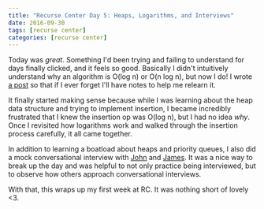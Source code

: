 ```yaml
---
title: "Recurse Center Day 5: Heaps, Logarithms, and Interviews"
date: 2016-09-30
tags: [recurse center]
categories: [recurse center]
---
```


Today was *great*. Something I'd been trying and failing to understand
for days finally clicked, and it feels so good. Basically I didn't
intuitively understand why an algorithm is O(log n) or O(n log n), but
now I do! I wrote [a
post](https://taravancil.com/blog/time-complexity-and-logarithms/)
so that if I ever forget I'll have notes to help me relearn it.

It finally started making sense because while I was learning about the
heap data structure and trying to implement insertion, I became
incredibly frustrated that I knew the insertion op was O(log n), but I had no
idea *why*. Once I revisited how logarithms work and walked through
the insertion process carefully, it all came together.

In addition to learning a boatload about heaps and priority queues, I
also did a mock conversational interview with
[John](https://twitter.com/johnomarkid) and
[James](https://twitter.com/porterjamesj). It was a nice way to break
up the day and was helpful to not only practice being interviewed,
but to observe how others approach conversational interviews.

With that, this wraps up my first week at RC. It was nothing short of
lovely <3.